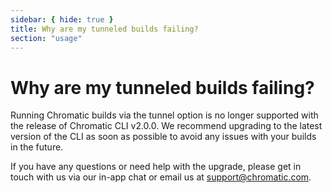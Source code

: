 ```yaml
---
sidebar: { hide: true }
title: Why are my tunneled builds failing?
section: "usage"
---
```


# Why are my tunneled builds failing?

Running Chromatic builds via the tunnel option is no longer supported with the release of Chromatic CLI v2.0.0. We recommend upgrading to the latest version of the CLI as soon as possible to avoid any issues with your builds in the future.

If you have any questions or need help with the upgrade, please get in touch with us via our in-app chat or email us at support@chromatic.com.
